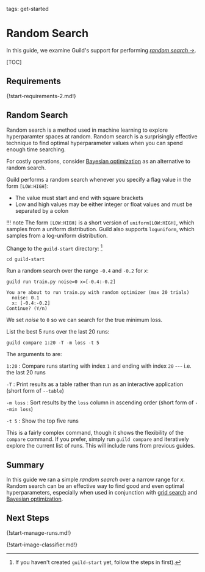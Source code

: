 tags: get-started

# Random Search

In this guide, we examine Guild's support for performing *[random
search
->](https://en.wikipedia.org/wiki/Hyperparameter_optimization#Random_search)*.

[TOC]

## Requirements

{!start-requirements-2.md!}

## Random Search

Random search is a method used in machine learning to explore
hyperparamter spaces at random. Random search is a surprisingly
effective technique to find optimal hyperparameter values when you can
spend enough time searching.

For costly operations, consider [Bayesian
optimization](/docs/guides/bayesian-optimization/) as an alternative
to random search.

Guild performs a random search whenever you specify a flag value in the form `[LOW:HIGH]`:

- The value must start and end with square brackets
- Low and high values may be either integer or float values and must
  be separated by a colon

!!! note
    The form `[LOW:HIGH]` is a short version of
    `uniform[LOW:HIGH]`, which samples from a uniform distribution.
    Guild also supports `loguniform`, which samples from a log-uniform
    distribution.

Change to the `guild-start` directory: [^guild-start]

[^guild-start]: If you haven't created `guild-start` yet, follow the
steps in [](alias:quick-start) first).

``` command
cd guild-start
```

Run a random search over the range `-0.4` and `-0.2` for *x*:

``` command
guild run train.py noise=0 x=[-0.4:-0.2]
```

``` output
You are about to run train.py with random optimizer (max 20 trials)
  noise: 0.1
  x: [-0.4:-0.2]
Continue? (Y/n)
```

We set *noise* to `0` so we can search for the true minimum loss.

List the best 5 runs over the last 20 runs:

``` command
guild compare 1:20 -T -m loss -t 5
```

The arguments to [](cmd:compare) are:

`1:20`
: Compare runs starting with index `1` and ending with index `20` ---
  i.e. the last 20 runs

`-T`
: Print results as a table rather than run as an interactive
  application (short form of ``--table``)

`-m loss`
: Sort results by the `loss` column in ascending order (short form of
  ``--min loss``)

`-t 5`
: Show the top five runs

This is a fairly complex command, though it shows the flexibility of
the `compare` command. If you prefer, simply run ``guild compare`` and
iteratively explore the current list of runs. This will include runs
from previous guides.

## Summary

In this guide we ran a simple *random search* over a narrow range for
*x*. Random search can be an effective way to find good and even
optimal hyperparameters, especially when used in conjunction with
[grid search](/docs/start/grid-search/) and [Bayesian
optimization](/docs/guides/bayesian-optimization/).

## Next Steps

{!start-manage-runs.md!}

{!start-image-classifier.md!}
